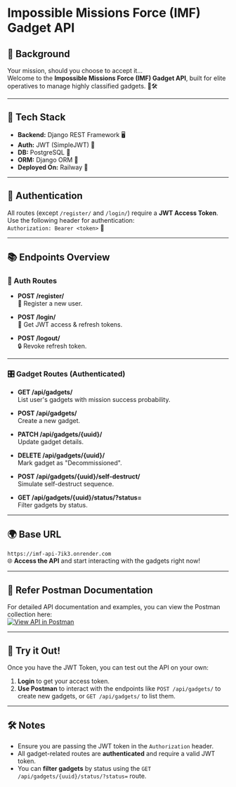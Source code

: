 # Impossible Missions Force (IMF) Gadget API

## 🎯 Background
Your mission, should you choose to accept it…  
Welcome to the **Impossible Missions Force (IMF) Gadget API**, built for elite operatives to manage highly classified gadgets. 💼🛠️

---

## 🔧 Tech Stack
- **Backend:** Django REST Framework 🖥️
- **Auth:** JWT (SimpleJWT) 🔑
- **DB:** PostgreSQL 💾
- **ORM:** Django ORM 🔄
- **Deployed On:** Railway 🚀

---

## 🔐 Authentication
All routes (except `/register/` and `/login/`) require a **JWT Access Token**.  
Use the following header for authentication:  
`Authorization: Bearer <token>` 🔑

---

## 📚 Endpoints Overview

### 👤 Auth Routes
- **POST /register/**  
  🔑 Register a new user.
  
- **POST /login/**  
  🚪 Get JWT access & refresh tokens.
  
- **POST /logout/**  
  🔒 Revoke refresh token.

---

### 🎛️ Gadget Routes (Authenticated)
- **GET /api/gadgets/**  
     List user's gadgets with mission success probability.

- **POST /api/gadgets/**  
     Create a new gadget.

- **PATCH /api/gadgets/{uuid}/**  
     Update gadget details.

- **DELETE /api/gadgets/{uuid}/**  
     Mark gadget as "Decommissioned".

- **POST /api/gadgets/{uuid}/self-destruct/**  
     Simulate self-destruct sequence.

- **GET /api/gadgets/{uuid}/status/?status=**  
     Filter gadgets by status.

---

## 🌍 Base URL
`https://imf-api-7ik3.onrender.com`  
🌐 **Access the API** and start interacting with the gadgets right now!

---

## 📑 Refer Postman Documentation
For detailed API documentation and examples, you can view the Postman collection here:  
[![View API in Postman](https://upload.wikimedia.orhttps://i.postimg.cc/L4kmQ1yF/postman-248x256.png)](https://documenter.getpostman.com/view/37555239/2sB2cd4xoq#e5719b4f-ac99-4473-9091-53e8b0f9fea0)

---


## 📲 Try it Out!
Once you have the JWT Token, you can test out the API on your own:

1. **Login** to get your access token.
2. **Use Postman** to interact with the endpoints like `POST /api/gadgets/` to create new gadgets, or `GET /api/gadgets/` to list them. 

---

## 🛠️ Notes
- Ensure you are passing the JWT token in the `Authorization` header.
- All gadget-related routes are **authenticated** and require a valid JWT token.
- You can **filter gadgets** by status using the `GET /api/gadgets/{uuid}/status/?status=` route.
